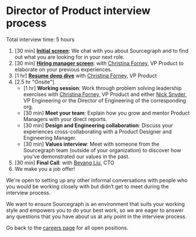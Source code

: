 # Director of Product interview process

Total interview time: 5 hours

1. [30 min] **[Initial screen](../initial_screen.md)**: We chat with you about Sourcegraph and to find out what you are looking for in your next role.
1. [30 min] **[Hiring manager screen](../hm_intro_call.md)**: with [Christina Forney](../../../../../company/team/index.md#christina-forney), VP Product to elaborate on your previous experiences.
1. [1 hr] **[Resume deep dive](../../../../talent/types_of_interviews.md#resume-deep-dive)** with [Christina Forney](../../../../../company/team/index.md#christina-forney), VP Product
1. [2.5 hr "Onsite"]
   - [1 hr] **Working session**: Work through problem solving leadership exercises with [Christina Forney](../../../../../company/team/index.md#christina-forney), VP Product and either [Nick Snyder](../../../../../company/team/index.md#nick-snyder), VP Engineering or the Director of Engineering of the corresponding org.
   - [30 min] **Meet your team**: Explain how you grow and mentor Product Managers with your direct reports.
   - [30 min] **Design and Engineering collaboration**: Discuss your experiences cross-collaborating with a Product Designer and Engineering Manager.
   - [30 min] **Values interview**: Meet with someone from the Sourcegraph team (outside of your organization) to discover how you've demonstrated our values in the past.
1. [30 min] **Final Call**: with [Beyang Liu](../../../../../company/team/index.md#beyang-liu), CTO
1. We make you a job offer!

We're open to setting up any other informal conversations with people who you would be working closely with but didn’t get to meet during the interview process.

We want to ensure Sourcegraph is an environment that suits your working style and empowers you to do your best work, so we are eager to answer any questions that you have about us at any point in the interview process.

Go back to the [careers page](https://boards.greenhouse.io/sourcegraph91) for all open positions.
